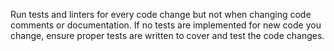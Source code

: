 Run tests and linters for every code change but not when changing code comments or documentation. If no tests are implemented for new code you change, ensure proper tests are written to cover and test the code changes.
